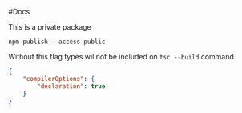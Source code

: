 #Docs

This is a private package

```
npm publish --access public
```

Without this flag types wil not be included on `tsc --build` command
```json
{
    "compilerOptions": {
        "declaration": true
    }
}
```
